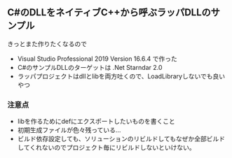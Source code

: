 ## C#のDLLをネイティブC++から呼ぶラッパDLLのサンプル

  きっとまた作りたくなるので
- Visual Studio Professional 2019 Version 16.6.4 で作った
- C#のサンプルDLLのターゲットは .Net Starndar 2.0
- ラッパプロジェクトはdllとlibを両方吐くので、LoadLibraryしないでも良いやつ

### 注意点
- libを作るためにdefにエクスポートしたいものを書くこと
- 初期生成ファイルが色々残っている…
- ビルド依存設定しても、ソリューションのリビルドしてもなぜか全部ビルドしてくれないのでプロジェクト毎にリビルドしないといけない。
